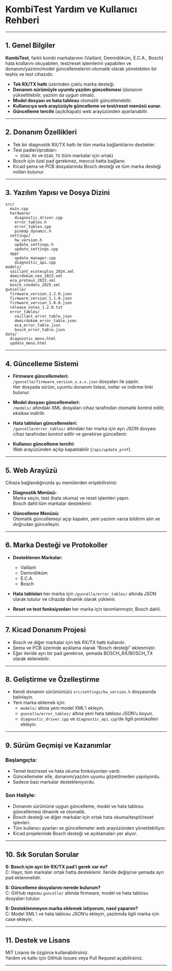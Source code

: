 # KombiTest Yardım ve Kullanıcı Rehberi

---

## 1. Genel Bilgiler

**KombiTest**, farklı kombi markalarının (Vaillant, Demirdöküm, E.C.A., Bosch) hata kodlarını okuyabilen, test/reset işlemlerini yapabilen ve donanım/yazılım/model güncellemelerini otomatik olarak yönetebilen bir teşhis ve test cihazıdır.

- **Tek RX/TX hattı** üzerinden çoklu marka desteği.
- **Donanım sürümüyle uyumlu yazılım güncellemesi** (donanım yükseltilebilir, yazılım da uygun olmalı).
- **Model dosyası ve hata tablosu** otomatik güncellenebilir.
- **Kullanıcıya web arayüzüyle güncelleme ve test/reset menüsü sunar.**
- **Güncelleme tercihi** (açık/kapalı) web arayüzünden ayarlanabilir.

---

## 2. Donanım Özellikleri

- Tek bir diagnostik RX/TX hattı ile tüm marka bağlantılarını destekler.
- Test padleri/probları:  
  - `DIAG_RX` ve `DIAG_TX` (tüm markalar için ortak)
- Bosch için özel pad gerekmez, mevcut hatta bağlanır.
- Kicad şema ve PCB dosyalarında Bosch desteği ve tüm marka desteği notları bulunur.

---

## 3. Yazılım Yapısı ve Dosya Dizini

```text
src/
  main.cpp
  hardware/
    diagnostic_driver.cpp
    error_tables.h
    error_tables.cpp
    pinmap_dynamic.h
  settings/
    hw_version.h
    update_settings.h
    update_settings.cpp
  app/
    update_manager.cpp
    diagnostic_api.cpp
models/
  vaillant_ecotecplus_2024.xml
  demirdokum_neo_2023.xml
  eca_proteus_2022.xml
  bosch_condens_2025.xml
guncelle/
  firmware_version_1.2.0.json
  firmware_version_1.1.0.json
  firmware_version_1.0.0.json
  release_notes_1.2.0.txt
  error_tables/
    vaillant_error_table.json
    demirdokum_error_table.json
    eca_error_table.json
    bosch_error_table.json
data/
  diagnostic_menu.html
  update_menu.html
```

---

## 4. Güncelleme Sistemi

- **Firmware güncellemeleri:**  
  `/guncelle/firmware_version_x.x.x.json` dosyaları ile yapılır.  
  Her dosyada sürüm, uyumlu donanım listesi, notlar ve indirme linki bulunur.

- **Model dosyası güncellemeleri:**  
  `/models/` altındaki XML dosyaları cihaz tarafından otomatik kontrol edilir, eksikse indirilir.

- **Hata tabloları güncellemeleri:**  
  `/guncelle/error_tables/` altındaki her marka için ayrı JSON dosyası cihaz tarafından kontrol edilir ve gerekirse güncellenir.

- **Kullanıcı güncelleme tercihi:**  
  Web arayüzünden açılıp kapatılabilir (`/api/update_pref`).

---

## 5. Web Arayüzü

Cihaza bağlandığınızda şu menülerden erişebilirsiniz:

- **Diagnostik Menüsü:**  
  Marka seçin, test (hata okuma) ve reset işlemleri yapın.  
  Bosch dahil tüm markalar desteklenir.

- **Güncelleme Menüsü:**  
  Otomatik güncellemeyi açıp kapatın, yeni yazılım varsa bildirim alın ve doğrudan güncelleyin.

---

## 6. Marka Desteği ve Protokoller

- **Desteklenen Markalar:**  
  - Vaillant  
  - Demirdöküm  
  - E.C.A.  
  - Bosch

- **Hata tabloları** her marka için `/guncelle/error_tables/` altında JSON olarak tutulur ve cihazda dinamik olarak yüklenir.
- **Reset ve test fonksiyonları** her marka için tanımlanmıştır, Bosch dahil.

---

## 7. Kicad Donanım Projesi

- Bosch ve diğer markalar için tek RX/TX hattı kullanılır.
- Şema ve PCB üzerinde açıklama olarak “Bosch desteği” eklenmiştir.
- Eğer ileride ayrı bir pad gerekirse, şemada BOSCH_RX/BOSCH_TX olarak eklenebilir.

---

## 8. Geliştirme ve Özelleştirme

- Kendi donanım sürümünüzü `src/settings/hw_version.h` dosyasında belirleyin.
- Yeni marka eklemek için:
  - `models/` altına yeni model XML’i ekleyin.
  - `guncelle/error_tables/` altına yeni hata tablosu JSON’u koyun.
  - `diagnostic_driver.cpp` ve `diagnostic_api.cpp`’de ilgili protokolleri ekleyin.

---

## 9. Sürüm Geçmişi ve Kazanımlar

### Başlangıçta:
- Temel test/reset ve hata okuma fonksiyonları vardı.
- Güncellemeler elle, donanım/yazılım uyumu gözetilmeden yapılıyordu.
- Sadece bazı markalar destekleniyordu.

### Son Haliyle:
- Donanım sürümüne uygun güncelleme, model ve hata tablosu güncellemesi dinamik ve otomatik.
- Bosch desteği ve diğer markalar için ortak hata okuma/tespit/reset işlevleri.
- Tüm kullanıcı ayarları ve güncellemeler web arayüzünden yönetilebiliyor.
- Kicad projelerinde Bosch desteği ve açıklamaları yer alıyor.

---

## 10. Sık Sorulan Sorular

**S: Bosch için ayrı bir RX/TX pad’i gerek var mı?**  
C: Hayır, tüm markalar ortak hatta desteklenir. İleride değişirse şemada ayrı pad eklenmelidir.

**S: Güncelleme dosyalarını nerede bulurum?**  
C: GitHub reposu `guncelle/` altında firmware, model ve hata tablosu dosyaları tutulur.

**S: Desteklenmeyen marka eklemek istiyorum, nasıl yaparım?**  
C: Model XML’i ve hata tablosu JSON’u ekleyin, yazılımda ilgili marka için case ekleyin.

---

## 11. Destek ve Lisans

MIT Lisansı ile özgürce kullanabilirsiniz.  
Yardım ve katkı için GitHub Issues veya Pull Request açabilirsiniz.

---
